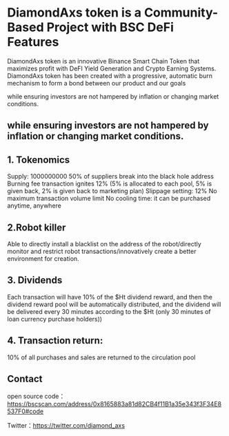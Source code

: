 # DiamondAxs token is a Community-Based Project with BSC DeFi Features #
DiamondAxs token is an innovative Binance Smart Chain Token that maximizes profit with DeFI Yield Generation and Crypto Earning Systems. DiamondAxs token has been created with a progressive, automatic burn mechanism to form a bond between our product and our goals

while ensuring investors are not hampered by inflation or changing market conditions.

## while ensuring investors are not hampered by inflation or changing market conditions. ##


## 1. Tokenomics ##

Supply: 1000000000
 50% of suppliers break into the black hole address
Burning fee transaction ignites 12% (5% is allocated to each pool, 5% is given back, 2% is given back to marketing plan)
Slippage setting: 12%
 No maximum transaction volume limit
 No cooling time: it can be purchased anytime, anywhere

## 2.Robot killer ##

Able to directly install a blacklist on the address of the robot/directly monitor and restrict robot transactions/innovatively create a better environment for creation.

## 3. Dividends ##

Each transaction will have 10% of the $Ht dividend reward, and then the dividend reward pool will be automatically distributed, and the dividend will be delivered every 30 minutes according to the $Ht (only 30 minutes of loan currency purchase holders))

##  4. Transaction return: ##

10% of all purchases and sales are returned to the circulation pool


## Contact ##
open source code：https://bscscan.com/address/0x8165883a81d82CB4f11B1a35e343f3F34E8537F0#code

Twitter：https://twitter.com/diamond_axs

